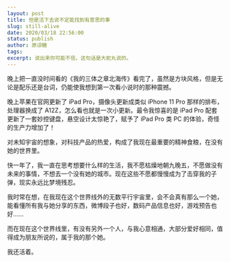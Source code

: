 ```yaml
---
layout: post
title: 但是活下去说不定能找到有意思的事
slug: still-alive
date: 2020/03/18 22:56:00
status: publish
author: 原谅糖
tags: 
excerpt: 说出来你可能不信，这句话是大蛇丸说的。
---
```


晚上把一直没时间看的《我的三体之章北海传》看完了，虽然是方块风格，但是无论是配乐还是台词，仍能使我想到第一次看小说时的那种震撼。

晚上苹果在官网更新了 iPad Pro，摄像头更新成类似 iPhone 11 Pro 那样的排布，处理器换成了 A12Z，怎么看也就是一次小更新。最令我惊喜的是 iPad Pro 配套更新了一套妙控键盘，悬空设计太惊艳了，赋予了 iPad Pro 类 PC 的体验，奇怪的生产力增加了！

对未知宇宙的想象，对科技产品的热爱，构成了我现在最重要的精神食粮，在没有她的世界里。

快一年了，我一直在思考想要什么样的生活，我不愿枯燥地朝九晚五，不愿做没有未来的事情，不想去一个没有她的城市。现在这些不愿都慢慢成为了击穿我的子弹，现实永远比梦境残忍。

我时常在想，在我现在这个世界线外的无数平行宇宙里，会不会真有那么一个她，能看懂所有我与她分享的东西，微博段子也好，数码产品信息也好，游戏预告也好......

而在现在这个世界线里，有没有另外一个人，与我心意相通，大部分爱好相同，值得成为朋友所说的，属于我的那个她。

我还活着。